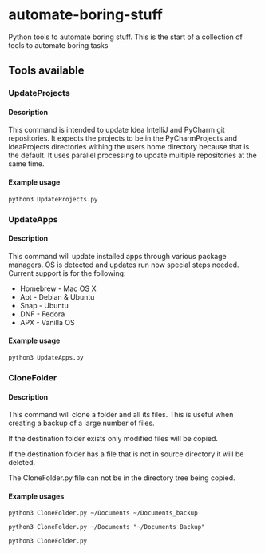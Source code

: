 # automate-boring-stuff
Python tools to automate boring stuff. This is the start of a collection of tools to automate boring tasks

## Tools available
### UpdateProjects
#### Description 
This command is intended to update Idea IntelliJ and PyCharm git repositories. It expects the projects to be in the PyCharmProjects and IdeaProjects directories withing the users home directory because that is the default. It uses parallel processing to update multiple repositories at the same time.
#### Example usage
`python3 UpdateProjects.py`

### UpdateApps
#### Description
This command will update installed apps through various package managers. OS is detected and updates run now special steps needed.
Current support is for the following:
- Homebrew - Mac OS X
- Apt - Debian & Ubuntu
- Snap - Ubuntu
- DNF - Fedora
- APX - Vanilla OS
#### Example usage
`python3 UpdateApps.py`

### CloneFolder
#### Description
This command will clone a folder and all its files. This is useful when creating a backup of a large number of files.

If the destination folder exists only modified files will be copied.

If the destination folder has a file that is not in source directory it will be deleted.

The CloneFolder.py file can not be in the directory tree being copied.
#### Example usages
`python3 CloneFolder.py ~/Documents ~/Documents_backup`

`python3 CloneFolder.py ~/Documents "~/Documents Backup"`

`python3 CloneFolder.py`
